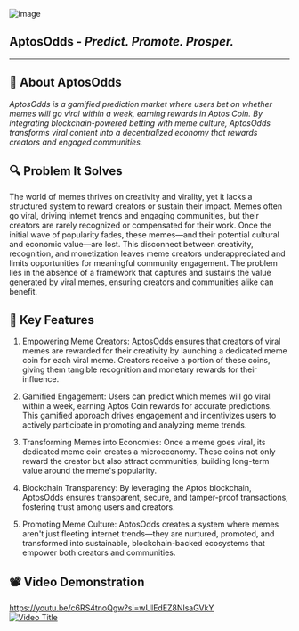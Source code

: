 ![image](https://github.com/user-attachments/assets/02b3b42f-118c-40e1-bbf1-112ea06a60c6)

## **AptosOdds** - *Predict. Promote. Prosper.*  
---

## 🚀 **About AptosOdds**  
*AptosOdds is a gamified prediction market where users bet on whether memes will go viral within a week, earning rewards in Aptos Coin. By integrating blockchain-powered betting with meme culture, AptosOdds transforms viral content into a decentralized economy that rewards creators and engaged communities.*

## **🔍 Problem It Solves**  
The world of memes thrives on creativity and virality, yet it lacks a structured system to reward creators or sustain their impact. Memes often go viral, driving internet trends and engaging communities, but their creators are rarely recognized or compensated for their work. Once the initial wave of popularity fades, these memes—and their potential cultural and economic value—are lost. This disconnect between creativity, recognition, and monetization leaves meme creators underappreciated and limits opportunities for meaningful community engagement. The problem lies in the absence of a framework that captures and sustains the value generated by viral memes, ensuring creators and communities alike can benefit.

## **🎯 Key Features**  

1. Empowering Meme Creators: AptosOdds ensures that creators of viral memes are rewarded for their creativity by launching a dedicated meme coin for each viral meme. Creators receive a portion of these coins, giving them tangible recognition and monetary rewards for their influence.

2. Gamified Engagement: Users can predict which memes will go viral within a week, earning Aptos Coin rewards for accurate predictions. This gamified approach drives engagement and incentivizes users to actively participate in promoting and analyzing meme trends.

3. Transforming Memes into Economies: Once a meme goes viral, its dedicated meme coin creates a microeconomy. These coins not only reward the creator but also attract communities, building long-term value around the meme's popularity.

4. Blockchain Transparency: By leveraging the Aptos blockchain, AptosOdds ensures transparent, secure, and tamper-proof transactions, fostering trust among users and creators.

5. Promoting Meme Culture: AptosOdds creates a system where memes aren't just fleeting internet trends—they are nurtured, promoted, and transformed into sustainable, blockchain-backed ecosystems that empower both creators and communities.

## **📽️ Video Demonstration**
https://youtu.be/c6RS4tnoQgw?si=wUlEdEZ8NlsaGVkY
<br />
[![Video Title](https://img.youtube.com/vi/c6RS4tnoQgw/0.jpg)](https://youtu.be/c6RS4tnoQgw?si=wUlEdEZ8NlsaGVkY)

